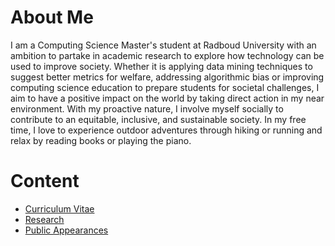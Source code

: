 # About Me
I am a Computing Science Master's student at Radboud University with an ambition to partake in academic research to explore how technology can be used to improve society. Whether it is applying data mining techniques to suggest better metrics for welfare, addressing algorithmic bias or improving computing science education to prepare students for societal challenges, I aim to have a positive impact on the world by taking direct action in my near environment. With my proactive nature, I involve myself socially to contribute to an equitable, inclusive, and sustainable society. In my free time, I love to experience outdoor adventures through hiking or running and relax by reading books or playing the piano.

# Content
- [Curriculum Vitae](cv.md)
- [Research](research.md)
- [Public Appearances](public.md)  

<!---
- [Data Science Projects](datascience.md)
- [Science in Society Projects](sis.md)
- [Academic Interests](academicInterest.md)
--->